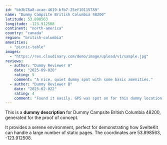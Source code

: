 ```yaml
---
id: "bb3b78a8-acae-4619-bfb7-25ef10115789"
name: "Dummy Campsite British Columbia 48200"
latitude: 53.898563
longitude: -123.912508
continent: "north-america"
country: "canada"
region: "british-columbia"
amenities:
  - "picnic-table"
images:
  - "https://res.cloudinary.com/demo/image/upload/v1/sample.jpg"
reviews:
  - author: "Dummy Reviewer A"
    date: "2025-09-020"
    rating: 5
    comment: "A nice, quiet dummy spot with some basic amenities."
  - author: "Dummy Reviewer B"
    date: "2025-02-022"
    rating: 4
    comment: "Found it easily. GPS was spot on for this dummy location."
---
```


This is a **dummy description** for Dummy Campsite British Columbia 48200, generated for the proof of concept.

It provides a serene environment, perfect for demonstrating how SvelteKit can handle a large number of static pages. The coordinates are 53.898563, -123.912508.
